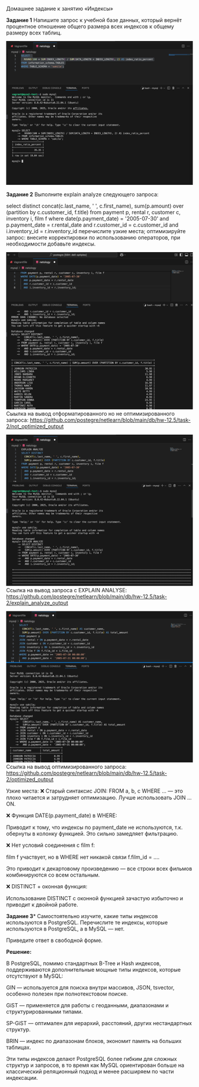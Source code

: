 Домашнее задание к занятию «Индексы»


**Задание 1**
Напишите запрос к учебной базе данных, который вернёт процентное отношение общего размера всех индексов к общему размеру всех таблиц.


![Задание 1.1](https://github.com/postegre/netlearn/blob/main/db/hw-12.5/Task-1.1.png)


**Задание 2**
Выполните explain analyze следующего запроса:

select distinct concat(c.last_name, ' ', c.first_name), sum(p.amount) over (partition by c.customer_id, f.title)
from payment p, rental r, customer c, inventory i, film f
where date(p.payment_date) = '2005-07-30' and p.payment_date = r.rental_date and r.customer_id = c.customer_id and i.inventory_id = r.inventory_id
перечислите узкие места;
оптимизируйте запрос: внесите корректировки по использованию операторов, при необходимости добавьте индексы.


![Задание 2.1](https://github.com/postegre/netlearn/blob/main/db/hw-12.5/task-2/Task-2.1.png)
Сыылка на вывод отформатированного но не оптимизированного запроса: https://github.com/postegre/netlearn/blob/main/db/hw-12.5/task-2/not_optimized_output


![Задание 1.1](https://github.com/postegre/netlearn/blob/main/db/hw-12.5/task-2/Task-2.2.png)
Ссылка на вывод запроса с EXPLAIN ANALYSE: https://github.com/postegre/netlearn/blob/main/db/hw-12.5/task-2/explain_analyze_output

![Задание 1.1](https://github.com/postegre/netlearn/blob/main/db/hw-12.5/task-2/Task-2.3.png)
Ссылка на вывод оптимизированного запроса: https://github.com/postegre/netlearn/blob/main/db/hw-12.5/task-2/optimized_output


Узкие места:
❌ Старый синтаксис JOIN: FROM a, b, c WHERE ... — это плохо читается и затрудняет оптимизацию. Лучше использовать JOIN ... ON.

❌ Функция DATE(p.payment_date) в WHERE:

Приводит к тому, что индексы по payment_date не используются, т.к. обернуты в колонку функцией. Это сильно замедляет фильтрацию.

❌ Нет условий соединения с film f:

film f участвует, но в WHERE нет никакой связи f.film_id = ....

Это приводит к декартовому произведению — все строки всех фильмов комбинируются со всем остальным.

❌ DISTINCT + оконная функция:

Использование DISTINCT с оконной функцией зачастую избыточно и приводит к двойной работе.


**Задание 3***
Самостоятельно изучите, какие типы индексов используются в PostgreSQL. Перечислите те индексы, которые используются в PostgreSQL, а в MySQL — нет.

Приведите ответ в свободной форме.


**Решение:**


В PostgreSQL, помимо стандартных B-Tree и Hash индексов, поддерживаются дополнительные мощные типы индексов, которые отсутствуют в MySQL:

GIN — используется для поиска внутри массивов, JSON, tsvector, особенно полезен при полнотекстовом поиске.

GiST — применяется для работы с геоданными, диапазонами и структурированными типами.

SP-GiST — оптимален для иерархий, расстояний, других нестандартных структур.

BRIN — индекс по диапазонам блоков, экономит память на больших таблицах.

Эти типы индексов делают PostgreSQL более гибким для сложных структур и запросов, в то время как MySQL ориентирован больше на классический реляционный подход и менее расширяем по части индексации.
